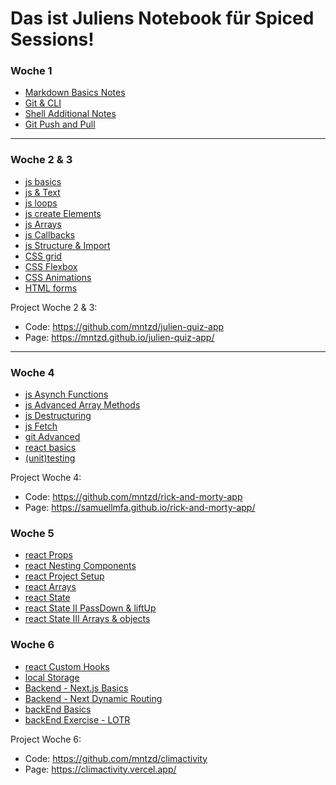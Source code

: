 # Das ist Juliens Notebook für Spiced Sessions!


### Woche 1
- [Markdown Basics Notes](https://github.com/mntzd/notebook/blob/main/git-and-markdown/myMarkdownBasics.md)
- [Git & CLI](https://github.com/mntzd/notebook/blob/main/git-cli-and-remote/myCliRemoteBasics.md)
- [Shell Additional Notes](https://github.com/mntzd/notebook/blob/main/shell-basics/myShellBasics.md)
- [Git Push and Pull](https://github.com/mntzd/notebook/blob/main/git-cli-and-remote/gitPushPull.md)

--------------------------------------------

### Woche 2 & 3
- [js basics](https://github.com/mntzd/notebook/blob/main/js/js.md)
- [js & Text](https://github.com/mntzd/notebook/blob/main/js/js-text.md)
- [js loops](https://github.com/mntzd/notebook/blob/main/js/loops.md)
- [js create Elements](https://github.com/mntzd/notebook/blob/main/js/jsCreateElement.md)
- [js Arrays](https://github.com/mntzd/notebook/blob/main/js/arrays/arrays.md)
- [js Callbacks](https://github.com/mntzd/notebook/blob/main/js/callbacks/callbacks.md)
- [js Structure & Import](https://github.com/mntzd/notebook/blob/main/js/structure/structure.md)
- [CSS grid](https://github.com/mntzd/notebook/blob/main/grid/grid.md)
- [CSS Flexbox](https://github.com/mntzd/notebook/blob/main/css/cssflexbox.md)
- [CSS Animations](https://github.com/mntzd/notebook/blob/main/css/animation.md)
- [HTML forms](https://github.com/mntzd/notebook/blob/main/html/htmlFORMS.md)

Project Woche 2 & 3:
* Code: https://github.com/mntzd/julien-quiz-app
* Page: https://mntzd.github.io/julien-quiz-app/

--------------------------------------------

### Woche 4
- [js Asynch Functions](https://github.com/mntzd/notebook/blob/main/js/asynch/asynchFunctions.md)
- [js Advanced Array Methods](https://github.com/mntzd/notebook/blob/main/js/arrays/ArrayInDepth.md)
- [js Destructuring](https://github.com/mntzd/notebook/blob/main/js/arrays/destructuring.md)
- [js Fetch](https://github.com/mntzd/notebook/blob/main/js/fetch/fetch.md)
- [git Advanced](https://github.com/mntzd/notebook/blob/main/git/gitadvanced.md)
- [react basics](https://github.com/mntzd/notebook/blob/main/react/reactBasics.md)
- [(unit)testing](https://github.com/mntzd/notebook/blob/main/testing/testing.md)

Project Woche 4: 
* Code: https://github.com/mntzd/rick-and-morty-app
* Page: https://samuellmfa.github.io/rick-and-morty-app/

### Woche 5
- [react Props](https://github.com/mntzd/notebook/blob/main/react/reactProps.md)
- [react Nesting Components](https://github.com/mntzd/notebook/blob/main/react/nesting.md)
- [react Project Setup](https://github.com/mntzd/notebook/blob/main/react/projectSetup.md)
- [react Arrays](https://github.com/mntzd/notebook/blob/main/react/reactArrays.md)
- [react State](https://github.com/mntzd/notebook/blob/main/react/reactState.md)
- [react State II PassDown & liftUp](https://github.com/mntzd/notebook/blob/main/react/reactState2.md)
- [react State III Arrays & objects](https://github.com/mntzd/notebook/blob/main/react/reactState3.md)

### Woche 6
- [react Custom Hooks](https://github.com/mntzd/notebook/blob/main/react/customHooks.md)
- [local Storage](https://github.com/mntzd/notebook/blob/main/react/localStorage.md)
- [Backend - Next.js Basics](https://github.com/mntzd/notebook/blob/main/backend/nextJS.md)
- [Backend - Next Dynamic Routing](https://github.com/mntzd/notebook/blob/main/backend/nextDynamicRouting.md)
- [backEnd Basics](https://github.com/mntzd/notebook/blob/main/backend/basics.md)
- [backEnd Exercise - LOTR](https://github.com/spiced-academy/fs-web-exercises/tree/main/sessions/nextjs-basics-and-routing/lotr-app)

Project Woche 6: 
* Code: https://github.com/mntzd/climactivity
* Page: https://climactivity.vercel.app/
